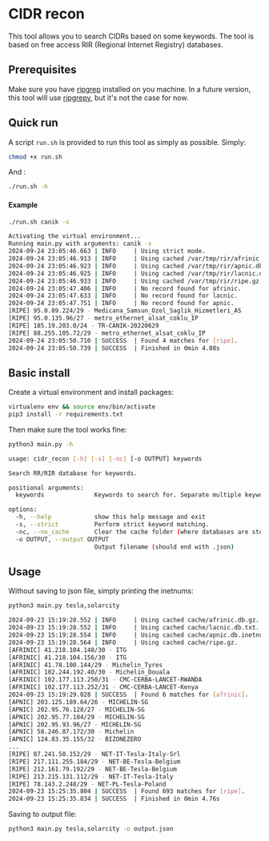 # CIDR recon

This tool allows you to search CIDRs based on some keywords. The tool is based on free access RIR (Regional Internet Registry) databases. 

## Prerequisites

Make sure you have [ripgrep](https://github.com/BurntSushi/ripgrep) installed on you machine. In a future version, this tool will use [ripgrepy](https://pypi.org/project/ripgrepy/), but it's not the case for now.

## Quick run

A script `run.sh` is provided to run this tool as simply as possible. Simply: 

```bash
chmod +x run.sh
```
And :

```bash
./run.sh -h
```

#### Example

```bash
./run.sh canik -s

Activating the virtual environment...
Running main.py with arguments: canik -s
2024-09-24 23:05:46.663 | INFO     | Using strict mode.
2024-09-24 23:05:46.913 | INFO     | Using cached /var/tmp/rir/afrinic.db.gz.
2024-09-24 23:05:46.923 | INFO     | Using cached /var/tmp/rir/apnic.db.inetnum.gz.
2024-09-24 23:05:46.925 | INFO     | Using cached /var/tmp/rir/lacnic.db.txt.
2024-09-24 23:05:46.933 | INFO     | Using cached /var/tmp/rir/ripe.gz.
2024-09-24 23:05:47.406 | INFO     | No record found for afrinic.
2024-09-24 23:05:47.633 | INFO     | No record found for lacnic.
2024-09-24 23:05:47.751 | INFO     | No record found for apnic.
[RIPE] 95.0.89.224/29 - Medicana_Samsun_Ozel_Saglik_Hizmetleri_AS
[RIPE] 95.0.135.96/27 - metro_ethernet_alsat_coklu_IP
[RIPE] 185.19.203.0/24 - TR-CANIK-20220629
[RIPE] 88.255.105.72/29 - metro_ethernet_alsat_coklu_IP
2024-09-24 23:05:50.710 | SUCCESS  | Found 4 matches for [ripe].
2024-09-24 23:05:50.739 | SUCCESS  | Finished in 0min 4.08s
```

## Basic install

Create a virtual environment and install packages: 

```bash
virtualenv env && source env/bin/activate
pip3 install -r requirements.txt
```

Then make sure the tool works fine:

```bash
python3 main.py -h

usage: cidr_recon [-h] [-s] [-nc] [-o OUTPUT] keywords

Search RR/RIR database for keywords.

positional arguments:
  keywords              Keywords to search for. Separate multiple keywords with commas.

options:
  -h, --help            show this help message and exit
  -s, --strict          Perform strict keyword matching.
  -nc, --no_cache       Clear the cache folder (where databases are stored).
  -o OUTPUT, --output OUTPUT
                        Output filename (should end with .json)
```

## Usage

Without saving to json file, simply printing the inetnums:

```bash
python3 main.py tesla,solarcity

2024-09-23 15:19:28.552 | INFO     | Using cached cache/afrinic.db.gz.
2024-09-23 15:19:28.552 | INFO     | Using cached cache/lacnic.db.txt.
2024-09-23 15:19:28.554 | INFO     | Using cached cache/apnic.db.inetnum.gz.
2024-09-23 15:19:28.564 | INFO     | Using cached cache/ripe.gz.
[AFRINIC] 41.218.104.148/30 - ITG
[AFRINIC] 41.218.104.156/30 - ITG
[AFRINIC] 41.78.100.144/29 - Michelin_Tyres
[AFRINIC] 102.244.192.40/30 - Michelin_Douala
[AFRINIC] 102.177.113.250/31 - CMC-CERBA-LANCET-RWANDA
[AFRINIC] 102.177.113.252/31 - CMC-CERBA-LANCET-Kenya
2024-09-23 15:19:29.028 | SUCCESS  | Found 6 matches for [afrinic].
[APNIC] 203.125.189.64/26 - MICHELIN-SG
[APNIC] 202.95.76.128/27 - MICHELIN-SG
[APNIC] 202.95.77.184/29 - MICHELIN-SG
[APNIC] 202.95.93.96/27 - MICHELIN-SG
[APNIC] 58.246.87.172/30 - Michelin
[APNIC] 124.83.35.155/32 - BIZONEZERO
...
[RIPE] 87.241.50.152/29 - NET-IT-Tesla-Italy-Srl
[RIPE] 217.111.255.184/29 - NET-BE-Tesla-Belgium
[RIPE] 212.161.79.192/29 - NET-BE-Tesla-Belgium
[RIPE] 213.215.131.112/29 - NET-IT-Tesla-Italy
[RIPE] 78.143.2.248/29 - NET-PL-Tesla-Poland
2024-09-23 15:25:35.804 | SUCCESS  | Found 693 matches for [ripe].
2024-09-23 15:25:35.834 | SUCCESS  | Finished in 0min 4.76s
```

Saving to output file:

```bash
python3 main.py tesla,solarcity -o output.json
```
